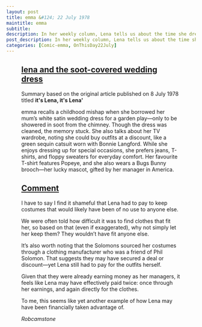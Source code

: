 ```yaml
---
layout: post
title: emma &#124; 22 July 1978
maintitle: emma
subtitle:
description: In her weekly column, Lena tells us about the time she dressed up in her mum's wedding dress and stood too close to the fire, and got it covered in soot.
post_description: In her weekly column, Lena tells us about the time she dressed up in her mum's wedding dress and stood too close to the fire, and got it covered in soot.
categories: [Comic-emma, OnThisDay22July]
---
```


<figure class="fig3">
<div class="CardLayout">
<div class="CardItem"><h2 id="infobox1" class="infobox"><a href="#infobox1">lena and the soot-covered wedding dress</a></h2>
<div class="CardItem split">
<p>Summary based on the original article published on 8 July 1978 titled <strong>it's Lena, it's Lena'</strong></p>
<p>emma recalls a childhood mishap when she borrowed her mum’s white satin wedding dress for a garden play—only to be showered in soot from the chimney. Though the dress was cleaned, the memory stuck. She also talks about her TV wardrobe, noting she could buy outfits at a discount, like a green sequin catsuit worn with Bonnie Langford. While she enjoys dressing up for special occasions, she prefers jeans, T-shirts, and floppy sweaters for everyday comfort. Her favourite T-shirt features Popeye, and she also wears a Bugs Bunny brooch—her lucky mascot, gifted by her manager in America.</p>
</div></div></div>
</figure>

<figure class="fig3">
<div class="CardLayout">
<div class="CardItem"><h2 id="infobox2" class="infobox"><a href="#infobox2">Comment</a></h2>
<div class="CardItem split">
<p>I have to say I find it shameful that Lena had to pay to keep costumes that would likely have been of no use to anyone else.</p>
<p>We were often told how difficult it was to find clothes that fit her, so based on that (even if exaggerated), why not simply let her keep them? They wouldn’t have fit anyone else.</p>
<p>It’s also worth noting that the Solomons sourced her costumes through a clothing manufacturer who was a friend of Phil Solomon. That suggests they may have secured a deal or discount—yet Lena still had to pay for the outfits herself.</p>
<p>Given that they were already earning money as her managers, it feels like Lena may have effectively paid twice: once through her earnings, and again directly for the clothes.</p>
<p>To me, this seems like yet another example of how Lena may have been financially taken advantage of.</p>
<cite>Robcamstone</cite>
</div></div></div>
</figure>

